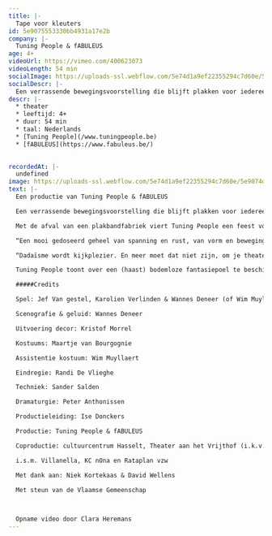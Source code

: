 ```yaml
---
title: |-
  Tape voor kleuters
id: 5e9075553330bb4931a17e2b
company: |-
  Tuning People & fABULEUS
age: 4+
videoUrl: https://vimeo.com/400623073
videoLength: 54 min
socialImage: https://uploads-ssl.webflow.com/5e74d1a9ef22355294c7d60e/5e9074d9fbb605aa8ea8c6d5_tapeLR2.jpg
socialDescr: |-
  Een verrassende bewegingsvoorstelling die blijft plakken voor iedereen vanaf 4 jaar.Met de afval van een plakbandfabriek viert Tuning People een feest voor de verbeelding. Chaplin-figuurtjes zoeken hun weg door een doolhof van plakbandlinten, kopvoeters en vogelbekdieren duiken op en om het kinderparadijs compleet te maken zijn er plakslingers, plakoorbellen en tonnen vol plaksnoep.
descr: |-
  * theater
  * leeftijd: 4+
  * duur: 54 min
  * taal: Nederlands
  * [Tuning People](/www.tuningpeople.be)
  * [fABULEUS](https://www.fabuleus.be/)

  ‍
recordedAt: |-
  undefined
image: https://uploads-ssl.webflow.com/5e74d1a9ef22355294c7d60e/5e9074d9fbb605aa8ea8c6d5_tapeLR2.jpg
text: |-
  Een productie van Tuning People & fABULEUS

  Een verrassende bewegingsvoorstelling die blijft plakken voor iedereen vanaf 4 jaar.

  Met de afval van een plakbandfabriek viert Tuning People een feest voor de verbeelding. Chaplin-figuurtjes zoeken hun weg door een doolhof van plakbandlinten, kopvoeters en vogelbekdieren duiken op en om het kinderparadijs compleet te maken zijn er plakslingers, plakoorbellen en tonnen vol plaksnoep.

  “Een mooi gedoseerd geheel van spanning en rust, van vorm en beweging, met veel humor en aanstekelijk spelplezier.” De Bond

  “Dadaïsme wordt kijkplezier. En meer moet dat niet zijn, om je theaterbeleving los te koppelen van je geboortejaar.” De Standaard“

  Tuning People toont over een (haast) bodemloze fantasiepoel te beschikken waaruit men het ene (te) gekke idee na het andere hengelt.” Knack

  #####Credits

  Spel: Jef Van gestel, Karolien Verlinden & Wannes Deneer (of Wim Muyllaert)  

  Scenografie & geluid: Wannes Deneer

  Uitvoering decor: Kristof Morrel

  Kostuums: Maartje van Bourgognie

  Assistentie kostuum: Wim Muyllaert

  Eindregie: Randi De Vlieghe

  Techniek: Sander Salden

  Dramaturgie: Peter Anthonissen

  Productieleiding: Ise Donckers

  Productie: Tuning People & fABULEUS

  Coproductie: cultuurcentrum Hasselt, Theater aan het Vrijthof (i.k.v. de Interlimburgse subsidies) & Krokusfestival

  i.s.m. Villanella, KC nOna en Rataplan vzw

  Met dank aan: Niek Kortekaas & David Wellens

  Met steun van de Vlaamse Gemeenschap

  ‍

  Opname video door Clara Heremans
---
```

